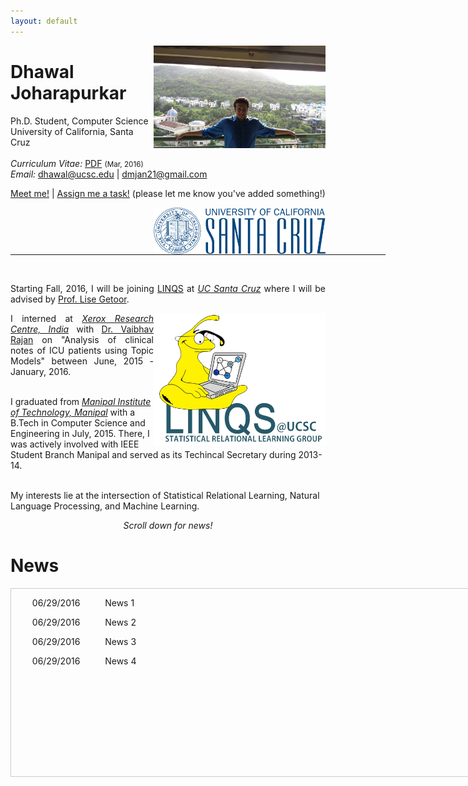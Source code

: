 ```yaml
---
layout: default
---
```


<!-- {% include image.html url="/images/me2.jpeg" caption="Dhawal Joharapurkar" width=275 align="right" %} -->

<a href="/images/me2.jpeg" target="_blank"><img src="images/me2.jpeg" alt="Dhawal Joharapurkar" style="width:275px;" align="right"></a>

# Dhawal Joharapurkar
Ph.D. Student, Computer Science <br>
University of California, Santa Cruz <br><br>
<em>Curriculum Vitae: </em><a href="/files/CV_new.pdf" target="_blank">PDF</a>  <small>(Mar, 2016)</small> <br>
<em>Email: </em><a href="mailto:dhawal@ucsc.edu">dhawal@ucsc.edu</a> | <a href="mailto:dmjan21@gmail.com">dmjan21@gmail.com</a> <br>
<p><a href="http://doodle.com/dhawaljoh" target="_blank">Meet me!</a> | <a href="http://flask.io/yoUm1" target="_blank">Assign me a task!</a> (please let me know you've added something!)</p>
<a href="http://www.ucsc.edu/" target="_blank"><img src="images/ucsc.png" alt="UCSC" style="width:275px;" align="right"></a>
<hr width="600px">

<br>


<p align="justify" style="max-width:600px">
Starting Fall, 2016, I will be joining <a href="https://linqs.soe.ucsc.edu/" target="_blank">LINQS</a> at <em><a class="tosu" href="http://www.ucsc.edu/" target="_blank">UC Santa Cruz</a></em> where I will be advised by <a href="https://getoor.soe.ucsc.edu/" target="_blank">Prof. Lise Getoor</a>. <br></p>

<a href="https://linqs.soe.ucsc.edu/" target="_blank"><img src="images/linqs.png" alt="LINQS" style="width:275px;" align="right"></a>

<p align="justify" style="max-width:600px">
I interned at <em><a class="tosu" href="http://xrci.xerox.com/" target="_blank">Xerox Research Centre, India</a></em> with <a href="https://sites.google.com/site/vaibhavrajan/" target="_blank">Dr. Vaibhav Rajan</a> on "Analysis of clinical notes of ICU patients using Topic Models" between June, 2015 - January, 2016.<br><br>

I graduated from <em><a class="tosu" href="http://www.manipal.edu" target="_blank">Manipal Institute of Technology, Manipal</a></em> with a B.Tech in Computer Science and Engineering in July, 2015. There, I was actively involved with IEEE Student Branch Manipal and served as its Techincal Secretary during 2013-14.<br><br>

My interests lie at the intersection of Statistical Relational Learning, Natural Language Processing, and Machine Learning.
</p>


<center> <em><a class="tosu"> Scroll down for news! </a></em></center>

News
===

<!-- | 06/29/2016 ||||| News 1|
| 06/29/2016 ||||| News 2|
| 06/29/2016 ||||| News 3|
| 06/29/2016 ||||| News 4|
| 06/29/2016 ||||| News 5| -->

<div style="height:300px;width:900px; padding-left: 10px ;border:0.1px solid #ccc;overflow:auto;">
<ul>06/29/2016 &emsp; &emsp; News 1</ul>
<ul>06/29/2016 &emsp; &emsp; News 2</ul>
<ul>06/29/2016 &emsp; &emsp; News 3</ul>
<ul>06/29/2016 &emsp; &emsp; News 4</ul>
</div>